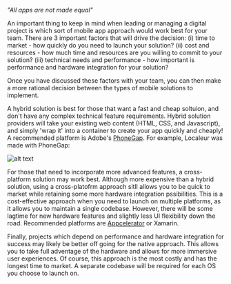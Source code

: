 *"All apps are not made equal"*

An important thing to keep in mind when leading or managing a digital project is which sort of mobile app approach would work best for your team. 
There are 3 important factors that will drive the decision: 
(i) time to market - how quickly do you need to launch your solution?
(ii) cost and resources - how much time and resources are you willing to commit to your solution?
(iii) technical needs and performance - how important is performance and hardware integration for your solution?

Once you have discussed these factors with your team, you can then make a more rational decision between the types of mobile solutions to implement. 

A hybrid solution is best for those that want a fast and cheap soltuion, and don't have any complex technical feature requirements. Hybrid solution providers will take your existing web content (HTML, CSS, and Javascript), and simply 'wrap it' into a container to create your app quickly and cheaply!
A recommended platform is Adobe's [PhoneGap](http://phonegap.com/). For example, Localeur was made with PhoneGap:

![alt text](http://a3.mzstatic.com/us/r30/Purple7/v4/a3/1c/86/a31c8626-2c60-ccdd-bab1-03f366af889b/screen1136x1136.jpeg "Localeur screenshot")


For those that need to incorporate more advanced features, a cross-platform solution may work best. Although more expensive than a hybrid solution, using a cross-platofrm approach sitll allows you to be quick to market while retaining some more hardware integration pssibilities. This is a cost-effective approach when you need to launch on multiple platforms, as it allows you to maintain a single codebase. However, there will be some lagtime for new hardware features and slightly less UI flexibility down the road. 
Recommended platforms are [Appcelerator](http://www.appcelerator.com/) or Xamarin. 

Finally, projects which depend on performance and hardware integration for success may likely be better off going for the native approach. This allows you to take full adventage of the hardware and allows for more immersive user experiences. Of course, this approach is the most costly and has the longest time to market. A separate codebase will be required for each OS you choose to launch on. 




